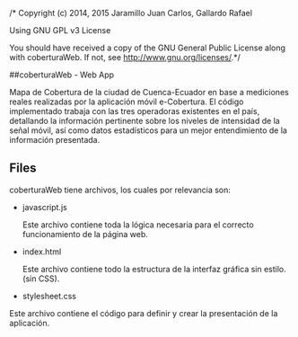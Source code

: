 /*
Copyright (c) 2014, 2015 Jaramillo Juan Carlos, Gallardo Rafael

Using GNU GPL v3 License

You should have received a copy of the GNU General Public License
along with coberturaWeb.  If not, see <http://www.gnu.org/licenses/>.*/

##coberturaWeb - Web App

Mapa de Cobertura de la ciudad de Cuenca-Ecuador en base a mediciones reales realizadas por la aplicación móvil e-Cobertura. El código implementado trabaja con las tres operadoras existentes en el país, detallando la información pertinente sobre los niveles de intensidad de la señal móvil, así como datos estadísticos para un mejor entendimiento de la información presentada. 



## Files

coberturaWeb tiene archivos, los cuales por relevancia son:

*   javascript.js

	Este archivo contiene toda la lógica necesaria para el correcto funcionamiento de la página web.  

*   index.html

	Este archivo contiene todo la estructura de la interfaz gráfica sin estilo. (sin CSS).
	
*   stylesheet.css
  
  Este archivo contiene el código para definir y crear la presentación de la aplicación.
